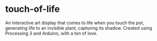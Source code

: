 # touch-of-life
An interactive art display that comes to life when you touch the pot, generating life to an invisible plant, capturing its shadow. Created using Processing 3 and Arduino, with a ton of love.
